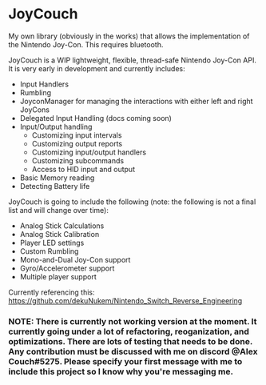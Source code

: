 # JoyCouch
My own library (obviously in the works) that allows the implementation of the Nintendo Joy-Con. This requires bluetooth.

JoyCouch is a WIP lightweight, flexible, thread-safe Nintendo Joy-Con API. It is very early in development and currently includes:
* Input Handlers
* Rumbling
* JoyconManager for managing the interactions with either left and right JoyCons
* Delegated Input Handling (docs coming soon)
* Input/Output handling
    * Customizing input intervals
    * Customizing output reports
    * Customizing input/output handlers
    * Customizing subcommands
    * Access to HID input and output
* Basic Memory reading
* Detecting Battery life

JoyCouch is going to include the following (note: the following is not a final list and will change over time):
* Analog Stick Calculations
* Analog Stick Calibration
* Player LED settings
* Custom Rumbling
* Mono-and-Dual Joy-Con support
* Gyro/Accelerometer support
* Multiple player support

Currently referencing this: https://github.com/dekuNukem/Nintendo_Switch_Reverse_Engineering

### NOTE: There is currently not working version at the moment. It currently going under a lot of refactoring, reoganization, and optimizations. There are lots of testing that needs to be done. Any contribution must be discussed with me on discord @Alex Couch#5275. Please specify your first message with me to include this project so I know why you're messaging me.
